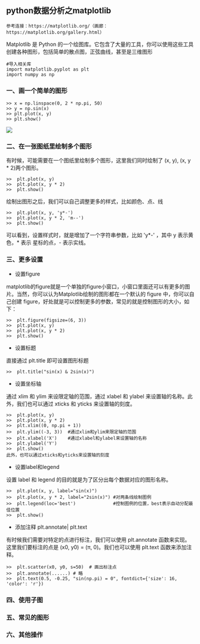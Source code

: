 ## python数据分析之matplotlib ##

    参考连接：https://matplotlib.org/（画廊：https://matplotlib.org/gallery.html）
            

Matplotlib 是 Python 的一个绘图库。它包含了大量的工具，你可以使用这些工具创建各种图形，包括简单的散点图，正弦曲线，甚至是三维图形
    
    #导入相关库
    import matplotlib.pyplot as plt
    import numpy as np

### 一、画一个简单的图形 ###
	>> x = np.linspace(0, 2 * np.pi, 50)
	>> y = np.sin(x)
	>> plt.plot(x, y)
	>> plt.show()
![](https://i.imgur.com/NbFEk5K.png)
### 二、在一张图纸里绘制多个图形 ###
有时候，可能需要在一个图纸里绘制多个图形，这里我们同时绘制了 (x, y), (x, y * 2)两个图形。
	
    >>	plt.plot(x, y)
	>>	plt.plot(x, y * 2)
	>>	plt.show()

绘制出图形之后，我们可以自己调整更多的样式，比如颜色、点、线

	>>	plt.plot(x, y, 'y*-')
	>>	plt.plot(x, y * 2, 'm--')
	>>	plt.show()
	
可以看到，设置样式时，就是增加了一个字符串参数，比如 'y*-' ，其中 y 表示黄色，* 表示 星标的点，- 表示实线。






### 三、更多设置 ###
- 设置figure
  
matplotlib的figure就是一个单独的figure小窗口，小窗口里面还可以有更多的图片。当然，你可以认为Matplotlib绘制的图形都在一个默认的 figure 中，你可以自己创建 figure，好处就是可以控制更多的参数，常见的就是控制图形的大小，如下：
	
    >>	plt.figure(figsize=(6, 3))
	>>	plt.plot(x, y)
	>>	plt.plot(x, y * 2)
	>>	plt.show() 
   
- 设置标题
  
直接通过 plt.title 即可设置图形标题
    
    >>  plt.title("sin(x) & 2sin(x)")

- 设置坐标轴

通过 xlim 和 ylim 来设限定轴的范围，通过 xlabel 和 ylabel 来设置轴的名称。此外，我们也可以通过 xticks 和 yticks 来设置轴的刻度。
    
    >>  plt.plot(x, y)
	>>	plt.plot(x, y * 2)
	>>	plt.xlim((0, np.pi + 1))
	>>	plt.ylim((-3, 3))  #通过xlim和ylim来限定轴的范围
	>>	plt.xlabel('X')    #通过xlabel和ylabel来设置轴的名称
	>>	plt.ylabel('Y')
    >>  plt.show()
    此外，也可以通过xticks和yticks来设置轴的刻度

- 设置label和legend

设置 label 和 legend 的目的就是为了区分出每个数据对应的图形名称。

    >>  plt.plot(x, y, label="sin(x)")
	>>	plt.plot(x, y * 2, label="2sin(x)") #对两条线绘制图例
	>>	plt.legend(loc='best')              #控制图例的位置，best表示自动分配最佳位置  
	>>	plt.show()
    
 
- 添加注释  plt.annotate| plt.text
 
有时候我们需要对特定的点进行标注，我们可以使用 plt.annotate 函数来实现。这里我们要标注的点是 (x0, y0) = (π, 0)。我们也可以使用 plt.text 函数来添加注释。   
    
    >>  plt.scatter(x0, y0, s=50)  # 画出标注点
	>>  plt.annotate(......) # 略
	>>  plt.text(0.5, -0.25, "sin(np.pi) = 0", fontdict={'size': 16, 'color': 'r'})
	
	


### 四、使用子图 ###


### 五、常见的图形 ###



### 六、其他操作 ###